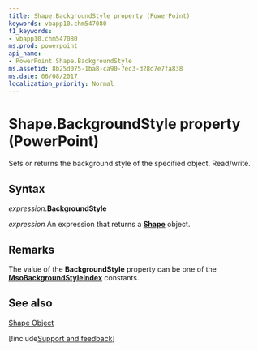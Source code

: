 ```yaml
---
title: Shape.BackgroundStyle property (PowerPoint)
keywords: vbapp10.chm547080
f1_keywords:
- vbapp10.chm547080
ms.prod: powerpoint
api_name:
- PowerPoint.Shape.BackgroundStyle
ms.assetid: 8b25d075-1ba8-ca90-7ec3-d28d7e7fa838
ms.date: 06/08/2017
localization_priority: Normal
---
```



# Shape.BackgroundStyle property (PowerPoint)

Sets or returns the background style of the specified object. Read/write.


## Syntax

_expression_.**BackgroundStyle**

 _expression_ An expression that returns a **[Shape](PowerPoint.Shape.md)** object.


## Remarks

The value of the  **BackgroundStyle** property can be one of the **[MsoBackgroundStyleIndex](Office.MsoBackgroundStyleIndex.md)** constants.


## See also


[Shape Object](PowerPoint.Shape.md)

[!include[Support and feedback](~/includes/feedback-boilerplate.md)]